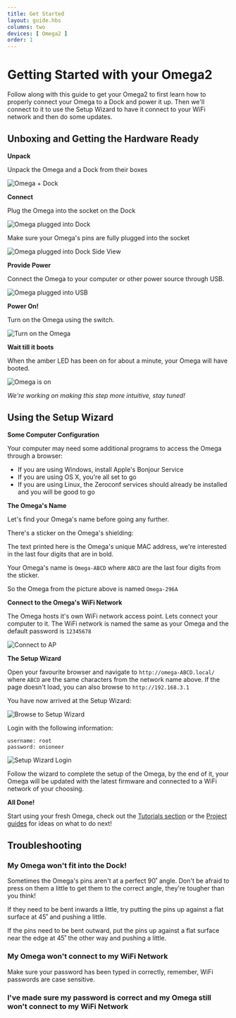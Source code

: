```yaml
---
title: Get Started
layout: guide.hbs
columns: two
devices: [ Omega2 ]
order: 1
---
```



# Getting Started with your Omega2

Follow along with this guide to get your Omega2 to first learn how to properly connect your Omega to a Dock and power it up. Then we'll connect to it to use the Setup Wizard to have it connect to your WiFi network and then do some updates.

[//]: # (Second sentence above is awkward)

[//]: # (Prepare the Hardware)

## Unboxing and Getting the Hardware Ready

**Unpack**

Unpack the Omega and a Dock from their boxes

![Omega + Dock](http://i.imgur.com/fKZfABhl.jpg "Omega + Dock")

**Connect**

Plug the Omega into the socket on the Dock

![Omega plugged into Dock](http://i.imgur.com/1HNTUgKl.jpg "Omega Plugged into Dock")

Make sure your Omega's pins are fully plugged into the socket

![Omega plugged into Dock Side View](http://i.imgur.com/0f1Prmul.jpg)

**Provide Power**

Connect the Omega to your computer or other power source through USB.

![Omega plugged into USB](http://i.imgur.com/OgKnUXdl.jpg "Omega plugged into USB")

**Power On!**

Turn on the Omega using the switch.

![Turn on the Omega](http://i.imgur.com/sAyIEANl.jpg "Turn on the Omega")

**Wait till it boots**

When the amber LED has been on for about a minute, your Omega will have booted.

![Omega is on](http://i.imgur.com/kpT4L2bl.jpg "Omega is on")

*We're working on making this step more intuitive, stay tuned!*

[//]: # (LAZAR: need to fix Omega LED in the firmware, when fixed, make sure to give time estimate for how long boot takes)


[//]: # (GUI SETUP)

## Using the Setup Wizard

**Some Computer Configuration**

Your computer may need some additional programs to access the Omega through a browser:
* If you are using Windows, install Apple's Bonjour Service
* If you are using OS X, you're all set to go
* If you are using Linux, the Zeroconf services should already be installed and you will be good to go

**The Omega's Name**

Let's find your Omega's name before going any further.

There's a sticker on the Omega's shielding:

[//]: # (Need image of production omega here)

The text printed here is the Omega's unique MAC address, we're interested in the last four digits that are in bold.

Your Omega's name is `Omega-ABCD` where `ABCD` are the last four digits from the sticker.

So the Omega from the picture above is named `Omega-296A`


**Connect to the Omega's WiFi Network**

The Omega hosts it's own WiFi network access point. Lets connect your computer to it. The WiFi network is named the same as your Omega and the default password is `12345678`

![Connect to AP](http://i.imgur.com/KumCH9Al.png "Connect to AP")


**The Setup Wizard**

Open your favourite browser and navigate to `http://omega-ABCD.local/` where `ABCD` are the same characters from the network name above. If the page doesn't load, you can also browse to `http://192.168.3.1`

You have now arrived at the Setup Wizard:

![Browse to Setup Wizard](http://i.imgur.com/DaHshUL.png "Browse to Setup Wizard")

Login with the following information:
```
username: root
password: onioneer
```

![Setup Wizard Login](http://i.imgur.com/y5aX5oG.png "Browse to Setup Wizard")

Follow the wizard to complete the setup of the Omega, by the end of it, your Omega will be updated with the latest firmware and connected to a WiFi network of your choosing.

**All Done!**

Start using your fresh Omega, check out the [Tutorials section](./Tutorials/Contents) or the [Project guides](./Projects/Contents) for ideas on what to do next!


## Troubleshooting

### My Omega won't fit into the Dock!

Sometimes the Omega's pins aren't at a perfect 90˚ angle. Don't be afraid to press on them a little to get them to the correct angle, they're tougher than you think!

If they need to be bent inwards a little, try putting the pins up against a flat surface at 45˚ and pushing a little.

[//]: # (IMAGE OF THIS ACTION)

If the pins need to be bent outward, put the pins up against a flat surface near the edge at 45˚ the other way and pushing a little.

[//]: # (IMAGE OF THIS ACTION)

### My Omega won't connect to my WiFi Network

Make sure your password has been typed in correctly, remember, WiFi passwords are case sensitive.

### I've made sure my password is correct and my Omega still won't connect to my WiFi Network

[//]: # (explanation regarding Omega's IP address)
